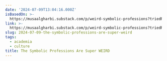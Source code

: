 ```yaml
---
date: '2024-07-09T13:04:16.000Z'
isBasedOn: >-
  https://musaalgharbi.substack.com/p/weird-symbolic-professions?triedRedirect=true
link: >-
  https://musaalgharbi.substack.com/p/weird-symbolic-professions?triedRedirect=true
slug: 2024-07-09-the-symbolic-professions-are-super-weird
tags:
  - academia
  - culture
title: The Symbolic Professions Are Super WEIRD
---
```

 
